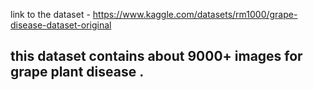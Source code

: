 link to the dataset - https://www.kaggle.com/datasets/rm1000/grape-disease-dataset-original
## this dataset contains about 9000+ images for grape plant disease .
